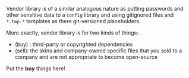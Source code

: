 Vendor library is of a similar analogous nature as putting passwords and other sensitive data to a `config` library and using gitignored files and `*.tmp.*` templates as there git-versioned placeholders.

More exactly, vendor library is for two kinds of things:

 - (buy) : third-party or copyrighted dependencies
 - (sell): the skins and company-owned specific files that you sold to a company and are not appropriate to become open-source

Put the **buy** things here!
